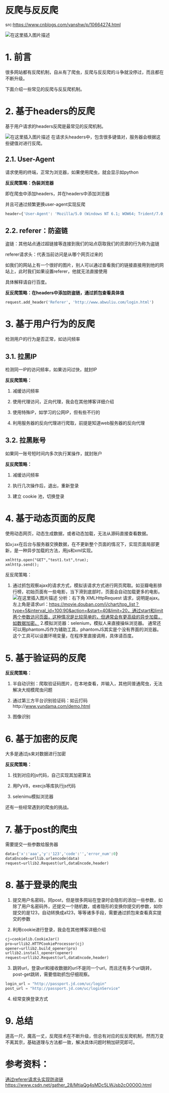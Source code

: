 # 反爬与反反爬

src:https://www.cnblogs.com/yanshw/p/10664274.html



![在这里插入图片描述](images/2020101223071058.png)


# 1. 前言
很多网站都有反爬机制，自从有了爬虫，反爬与反反爬的斗争就没停过，而且都在不断升级。

下面介绍一些常见的反爬与反反爬机制。

# 2. 基于headers的反爬
基于用户请求的headers反爬是最常见的反爬机制。

![在这里插入图片描述](images/20201012225121369.png)
在请求头headers中，包含很多键值对，服务器会根据这些键值对进行反爬。

## 2.1. User-Agent

请求使用的终端，正常为浏览器，如果使用爬虫，就会显示如python

 **反反爬策略：伪装浏览器**

即在爬虫中添加headers，并在headers中添加浏览器

并且可通过频繁更换user-agent实现反爬

```python
header={'User-Agent': 'Mozilla/5.0 (Windows NT 6.1; WOW64; Trident/7.0; rv:11.0) like Gecko'}
```

## 2.2. referer：防盗链

盗链：其他站点通过超链接等连接到我们的站点窃取我们的资源的行为称为盗链

referer请求头：代表当前访问是从哪个网页过来的

如我们的网站上有一个很好的图片，别人可以通过查看我们的链接直接用到他的网站上，此时我们如果设置referer，他就无法直接使用

具体解释请自行百度。

**反反爬策略：在headers中添加防盗链，通过抓包查看具体值**

```python
request.add_header('Referer', 'http://www.abwuliu.com/login.html')
```

# 3. 基于用户行为的反爬

检测用户的行为是否正常，如访问频率

## 3.1. 拉黑IP
检测同一IP的访问频率，如果访问过快，就封IP

**反反爬策略：**

1. 减缓访问频率

2. 使用代理访问，正向代理，我会在其他博客详细介绍

3. 使用特殊IP，如学习的公网IP，但有些不行的

4. 利用服务器的反向代理进行爬取，前提是知道web服务器的反向代理

## 3.2. 拉黑账号
如果同一账号短时间内多次执行某操作，就封账户

**反反爬策略：**

1. 减缓访问频率

2. 执行几次操作后，退出，重新登录

3. 建立 cookie 池，切换登录

# 4. 基于动态页面的反爬

 使用动态网页，动态生成数据，或者动态加载，无法从源码直接查看数据。

如`ajax`在后台与服务器交换数据，在不更新整个页面的情况下，实现页面局部更新，是一种异步加载的方法，用js和xml实现。

```html
xmlhttp.open("GET","test1.txt",true);
xmlhttp.send();
```
反反爬策略：

1. 通过抓包观察ajax的请求方式，模拟该请求方式进行网页爬取。如豆瓣电影排行榜，初始页面有一些电影，当下滑到底部时，页面会自动加载更多的电影。
![在这里插入图片描述](images/20201012225735373.png)
分析：右下角 XMLHttpRequest 请求，说明是ajax。左上角是请求url：https://movie.douban.com/j/chart/top_list？type=5&interval_id=100:90&action=&start=40&limit=20，通过start和limit两个参数访问页面，这种情况是比较简单的，但通常会有更高级的异步加载，如数据加密。
2.模拟浏览器：selenium，模拟人来直接操纵浏览器。
通常还可以用phantomJS作为辅助工具，phantomJS其实是个没有界面的浏览器。
这个工具可以设置环境变量，在程序里直接调用，具体请百度。

# 5. 基于验证码的反爬

**反反爬策略：**

1. 半自动识别：爬取验证码图片，在本地查看，并输入，其他同普通爬虫，无法解决大规模爬虫问题

2. 通过第三方平台识别验证码：如云打码http://www.yundama.com/demo.html

3. 图像识别

# 6. 基于加密的反爬

大多是通过js来对数据进行加密

**反反爬策略：**

1. 找到对应的js代码，自己实现其加密算法

2. 用PyV8，execjs等库执行js代码

3. selenimu模拟浏览器

 还有一些经常遇到的爬虫的挑战。


# 7. 基于post的爬虫

需要提交一些参数给服务器

```python
data={'x':'aaa','y':'123','code':'','error_num':0}
dataEncode=urllib.urlencode(data)
request=urllib2.Request(url,dataEncode,header)
```


# 8. 基于登录的爬虫

1. 提交用户名密码，同post，但是很多网站在登录时会隐形的添加一些参数，如除了用户名密码外，还提交一个随机数，或者隐形的变换你提交的参数，如你提交的是123，自动转换成a123，等等诸多手段，需要通过抓包来查看真实提交的参数

2. 利用cookie进行登录，我会在其他博客详细介绍
```python
cj=cookielib.CookieJar()
pro=urllib2.HTTPCookieProcessor(cj)
opener=urllib2.build_opener(pro)
urllib2.install_opener(opener)
request=urllib2.Request(url,dataEncode,header)
```

3. 跳转url，登录url和接收数据的url不是同一个url，而且还有多个url跳转，post-get跳转，需要借助抓包仔细观察。

```python
login_url = "http://passport.jd.com/uc/login"
post_url = "http://passport.jd.com/uc/loginService"
```

4. 经常变换登录方式


# 9. 总结

道高一尺，魔高一丈，反爬技术在不断升级，但总有对应的反反爬机制，然而万变不离其宗，基础道理与方法都一致，解决具体问题时稍加研究即可。

# 参考资料：

[通过referer请求头实现防盗链
](https://blog.csdn.net/dreamli1314/article/details/78848356)
<https://www.csdn.net/gather_28/MtjaQg4sMDc5LWJsb2cO0O0O.html>
